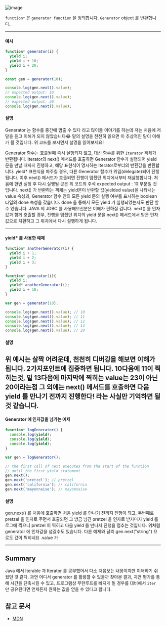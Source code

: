 ![image](https://user-images.githubusercontent.com/69495129/148337453-4cc28dc8-5dd7-4f8e-b60f-52ee49740b7d.png)

`function*` 은 `generator function` 을 정의합니다. `Generator` object 를 반환합니다. 

---

#### 예시

```javascript
function* generator(i) {
  yield i;
  yield i + 10;
  yield i + 20;
}

const gen = generator(10);

console.log(gen.next().value);
// expected output: 10
console.log(gen.next().value);
// expected output: 20
console.log(gen.next().value);
```

#### 설명

Generator 는 함수를 중간에 멈출 수 있다 라고 많이들 이야기를 하는데 저는 처음에 저말을 듣고 이해가 되지 않았습니다😂
밑의 설명을 천천히 읽으면 이 추상적인 말이 이해가 될 것입니다. 위 코드를 보시면서 설명을 읽어보세요!

Generator 함수는 호출될때 즉시 실행되지 않고, 대신 함수를 위한 `Iterator` 객체가 반환됩니다. Iterator의 next() 메서드를 호출하면 Generator 함수가 실행되어 yield 문을 만날 때까지 진행하고, 해당 표현식이 명시하는 Iterator로부터의 반환값을 반환합니다. yield* 표현식을 마주칠 경우, 다른 Generator 함수가 위임(delegate)되어 진행됩니다. 이후 next() 메서드가 호출되면 진행이 멈췄던 위치에서부터 재실행합니다. 처음에 한번 실행 후 다시 실행될 곳은 위 코드의 주석 expected output : 10 부분일 것 입니다. next() 가 반환하는 객체는 yield문이 반환할 값(yielded value)을 나타내는 value 속성과, Generator 함수 안의 모든 yield 문의 실행 여부를 표시하는 boolean 타입의 done 속성을 갖습니다. done 을 통해서 모든 yield 가 실행되었는지도 판단 할 수 있습니다. JAVA 의 JDBC 를 사용해보신분은 이해가 편하실 겁니다. next() 를 인자값과 함께 호출할 경우, 진행을 멈췄던 위치의 yield 문을  next() 메서드에서 받은 인자값으로 치환하고 그 위치에서 다시 실행하게 됩니다.

---
#### yield* 를 사용한 예제


```javascript
function* anotherGenerator(i) {
  yield i + 1;
  yield i + 2;
  yield i + 3;
}

function* generator(i){
  yield i;
  yield* anotherGenerator(i);
  yield i + 10;
}

var gen = generator(10);

console.log(gen.next().value); // 10
console.log(gen.next().value); // 11
console.log(gen.next().value); // 12
console.log(gen.next().value); // 13
console.log(gen.next().value); // 20
```

#### 설명

위 예시는 살짝 어려운데, 천천히 디버깅을 해보면 이해가 됩니다. 2가지포인트에 집중하면 됩니다. 10다음에 11이 찍히는것, 밑 13다음에 마지막에 찍히는 value는 23이 아닌 20이라는점
그 외에는 next() 메서드를 호출하면 다음 yield 를 만나기 전까지 진행한다! 라는 사실만 기억하면 될 것 같습니다.
---
#### Generator 에 인자값을 넘기는 예제

```javascript
function* logGenerator() {
  console.log(yield);
  console.log(yield);
  console.log(yield);
}

var gen = logGenerator();

// the first call of next executes from the start of the function
// until the first yield statement
gen.next();
gen.next('pretzel'); // pretzel
gen.next('california'); // california
gen.next('mayonnaise'); // mayonnaise

```

#### 설명

gen.next() 를 처음에 호출하면 처음 yield 를 만나기 전까지 진행이 되고, 두번째로 pretzel 을 인자로 주면서 호출되면 그 방금 넘긴 pretzel 을 인자로 받자마자 yield 를 로그에 찍으니 pretzel 이 찍히고 다음 yield 를 만나서 진행을 멈추는 것입니다. 위처럼 generator 에 인자값을 넘길수도 있습니다. 다른 예제와 달리  gen.next("string") 으로도 값이 찍히네요 .value 가 

---

## Summary

Java 에서 Iterable 과 Iterator 를 공부했어서 다소 처음보는 내용이지만 이해하기 쉬웠던 것 같다.
과연 어디서 generator 를 활용할 수 있을까 찾아본 결과, 지연 평가를 통해 시간을 단축시킬 수 있고, 프로그램상 무한루프를 빠지게 될 경우를 대비해서 
`iter` 만 공유된다면 언제든지 원하는 값을 얻을 수 있다고 합니다.


## 참고 문서

- [MDN](https://developer.mozilla.org/en-US/docs/Web/JavaScript/Reference/Global_Objects/Generator)
